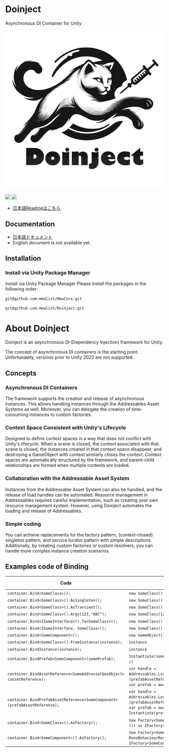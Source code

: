 # Doinject
Asynchronous DI Container for Unity

![Logo.svg](Documentation%7E/images/Logo.svg)

![](https://img.shields.io/badge/unity-2023.2%20or%20later-green?logo=unity)
[![](https://img.shields.io/badge/license-MIT-blue)](https://github.com/mewlist/MewAssets/blob/main/LICENSE)

* [日本語Readmeはこちら](https://github.com/mewlist/Doinject/blob/main/README_ja.md)

## Documentation

* [日本語ドキュメント](https://mewlist.github.io/Doinject)
* English document is not available yet.

## Installation

### Install via Unity Package Manager

Install via Unity Package Manager
Please install the packages in the following order:

```
git@github.com:mewlist/MewCore.git
```

```
git@github.com:mewlist/Doinject.git
```

# About Doinject

Doinject is an asynchronous DI (Dependency Injection) framework for Unity.

The concept of asynchronous DI containers is the starting point.
Unfortunately, versions prior to Unity 2022 are not supported.

## Concepts

### Asynchronous DI Containers

The framework supports the creation and release of asynchronous instances.
This allows handling instances through the Addressables Asset Systems as well.
Moreover, you can delegate the creation of time-consuming instances to custom factories.

### Context Space Consistent with Unity's Lifecycle

Designed to define context spaces in a way that does not conflict with Unity's lifecycle.
When a scene is closed, the context associated with that scene is closed, the instances created in that context space disappear, and
destroying a GameObject with context similarly closes the context.
Context spaces are automatically structured by the framework, and parent-child relationships are formed when multiple contexts are loaded.


### Collaboration with the Addressable Asset System

Instances from the Addressable Asset System can also be handled, and the release of load handles can be automated.
Resource management in Addressables requires careful implementation, such as creating your own resource management system.
However, using Doinject automates the loading and release of Addressables.

### Simple coding

You can achieve replacements for the factory pattern, (context-closed) singleton pattern, and service locator pattern with simple descriptions.
Additionally, by creating custom factories or custom resolvers, you can handle more complex instance creation scenarios.


## Examples code of Binding

| Code                                                                                | Instance                                                                                                                                                                      | instance type |
|-------------------------------------------------------------------------------------|---------------------------------------------------------------------------------------------------------------------------------------------------------------------------------------|---------------|
| ```container.Bind<SomeClass>();```                                                  | ```new SomeClass()```                                                                                                                                                                 | cached        |
| ```container.Bind<SomeClass>().AsSingleton();```　                                   | ```new SomeClass()```                                                                                                                                                                 | singleton     |
| ```container.Bind<SomeClass>().AsTransient();```　                                   | ```new SomeClass()```                                                                                                                                                                 | transient     |
| ```container.Bind<SomeClass>().Args(123,"ABC");```　                                 | ```new SomeClass(123, "abc")```                                                                                                                                                       | cached        |
| ```container.Bind<ISomeInterface>().To<SomeClass>();```　                            | ```new SomeClass() as ISomeInterface```                                                                                                                                               | cached        |
| ```container.Bind<ISomeInterface, SomeClass>();```　                                 | ```new SomeClass() as ISomeInterface```                                                                                                                                               | cached        |
| ```container.Bind<SomeComponent>();```                                              | ```new GameObject().AddComponent<SomeComponent>()```                                                                                                                                  | cached        |
| ```container.Bind<SomeClass>().FromInstance(instance);```                           | ```instance```                                                                                                                                                                        | instance      |
| ```container.BindInstance(instance);```                                             | ```instance```                                                                                                                                                                        | instance      |
| ```container.BindPrefab<SomeComponent>(somePrefab);```                              | ```Instantiate(somePrefab).GetComponent<SomeComponent>()```                                                                                                                           | cached        |
| ```container.BindAssetReference<SomeAddressalbesObject>(assetReference);```    | ```var handle = Addressables.LoadAssetAsync<GameObject>(prefabAssetReference)```<br/>```var prefab = await handle.Task```                                                             | instance      |
| ```container.BindPrefabAssetReference<SomeComponent>(prefabAssetReference);``` | ```var handle = Addressables.LoadAssetAsync<GameObject>(prefabAssetReference)```<br/>```var prefab = await handle.Task```<br/>```Instantiate(prefab).GetComponent<SomeComponent>()``` | cached        |
| ```container.Bind<SomeClass>().AsFactory();```                                      | ```new Factory<SomeClass>(new TypeResolver<SomeClass>()) as IFactory<SomeClass>```                                                                                                    | factory       |
| ```container.Bind<SomeComponent>().AsFactory();```                                  | ```new Factory<SomeComponent>(new MonoBehaviourResolver())) as IFactory<SomeComponent>```                                                                                             | factory       |




